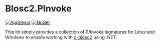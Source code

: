 # Blosc2.PInvoke

[![AppVeyor](https://ci.appveyor.com/api/projects/status/github/apollo3zehn/blosc2.pinvoke?svg=true&branch=master)](https://ci.appveyor.com/project/Apollo3zehn/blosc2-pinvoke)
[![NuGet](https://img.shields.io/nuget/vpre/Blosc2.PInvoke.svg?label=Nuget)](https://www.nuget.org/packages/Blosc2.PInvoke)

This lib simply provides a collection of P/Invoke signatures for Linux and Windows to enable working with [c-blosc2](https://github.com/Blosc/c-blosc2) using .NET.